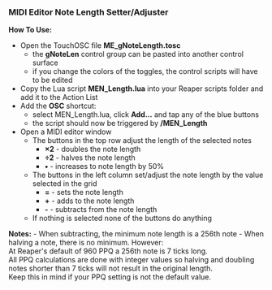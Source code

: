 ### MIDI Editor Note Length Setter/Adjuster
**How To Use:**  
- Open the TouchOSC file **ME_gNoteLength.tosc**
	- the **gNoteLen** control group can be pasted into another control surface
	- if you change the colors of the toggles, the control scripts will have to be edited
- Copy the Lua script **MEN_Length.lua** into your Reaper scripts folder and add it to the Action List
- Add the **OSC** shortcut:
	- select MEN_Length.lua, click **Add...** and tap any of the blue buttons
	- the script should now be triggered by **/MEN_Length**
- Open a MIDI editor window
	- The buttons in the top row adjust the length of the selected notes
		- **×2** - doubles the note length
		- **÷2** - halves the note length
		- **•**  - increases to note length by 50%
	- The buttons in the left column set/adjust the note length by the value selected in the grid
		- **=** - sets the note length
		- **+** - adds to the note length
		- **-** - subtracts from the note length
	- If nothing is selected none of the buttons do anything

**Notes:**
	- When subtracting, the minimum note length is a 256th note
	- When halving a note, there is no minimum. However:  
		At Reaper's default of 960 PPQ a 256th note is 7 ticks long.  
		All PPQ calculations are done with integer values so halving and doubling  
		notes shorter than 7 ticks will not result in the original length.  
		Keep this in mind if your PPQ setting is not the default value.